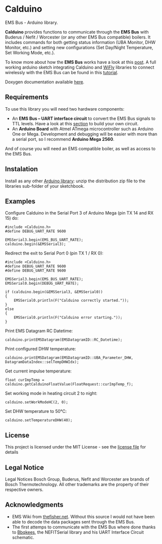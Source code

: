 # Calduino
EMS Bus - Arduino library.

**Calduino** provides functions to communicate through the **EMS Bus** with Buderus / Nefit / Worcester (or any other EMS Bus compatible) boilers. It includes commands for both getting status information (UBA Monitor, DHW Monitor, etc.) and setting new configurations (Set Day/Night Temperature, Set Working Mode, etc.).

To know more about how the **EMS Bus** works have a look at this <a href="https://domoticproject.com/ems-bus-buderus-nefit-boiler/" target="_blank">post</a>. A full working arduino sketch integrating Calduino and <a href="https://github.com/harlequin-tech/WiFlyHQ" target="_blank">WiFly</a> libraries to connect wirelessly with the EMS Bus can be found in this <a href="https://domoticproject.com/calduino-connecting-arduino-ems-bus/" target="_blank">tutorial</a>.

Doxygen documentation available <a href="http://danimaciasperea.github.com/Calduino" target="_blank">here</a>.

## Requirements
To use this library you will need two hardware components:
-   An  **EMS Bus – UART interface circuit**  to convert the EMS Bus signals to TTL levels. Have a look at this <a href="https://domoticproject.com/calduino-connecting-arduino-ems-bus#EMS_Bus_8211_UART_Interface_Circuit" target="_blank">section</a> to build your own circuit.
-   An **Arduino Board** with Atmel ATmega microcontroller such as Arduino One or Mega. Development and debugging will be easier with more than a serial port, so I recommend **Arduino Mega 2560**.

And of course you will need an EMS compatible boiler, as well as access to the EMS Bus.

## Instalation
Install as any other <a href="https://www.arduino.cc/en/Guide/Libraries" target="_blanck">Arduino library</a>: unzip the distribution zip file to the libraries sub-folder of your sketchbook.

## Examples
Configure Calduino in the Serial Port 3 of Arduino Mega (pin TX 14 and RX 15) do:

    #include <Calduino.h>
    #define DEBUG_UART_RATE 9600
      
	EMSSerial3.begin(EMS_BUS_UART_RATE);
	calduino.begin(&EMSSerial3);
  
  Redirect the exit to Serial Port 0 (pin TX 1 / RX 0):

    #include <Calduino.h>
    #define DEBUG_UART_RATE 9600
    #define DEBUG_UART_RATE 9600
    
	EMSSerial3.begin(EMS_BUS_UART_RATE);
	EMSSerial0.begin(DEBUG_UART_RATE);
	
	if (calduino.begin(&EMSSerial3, &EMSSerial0))
	{
		EMSSerial0.println(F("Calduino correctly started."));
	}
	else
	{
		EMSSerial0.println(F("Calduino error starting."));
	}
Print EMS Datagram RC Datetime:
	
	calduino.printEMSDatagram(EMSDatagramID::RC_Datetime);

Print configured DHW temperature:

	calduino.printEMSDatagram(EMSDatagramID::UBA_Parameter_DHW, DatagramDataIndex::selTempDHWIdx);

Get current impulse temperature:

	float curImpTemp = calduino.getCalduinoFloatValue(FloatRequest::curImpTemp_f);
Set working mode in heating circuit 2 to night:

	calduino.setWorkModeHC(2, 0);

Set DHW temperature to 50℃:

	calduino.setTemperatureDHW(40);

## License
This project is licensed under the MIT License - see the  [license file](LICENSE.md) for details

## Legal Notice
 Legal Notices Bosch Group, Buderus, Nefit and Worcester are brands of Bosch Thermotechnology. All other trademarks are the property of their respective owners.

## Acknowledgments

-  EMS Wiki from <a href="https://emswiki.thefischer.net/doku.php" target="_blank">thefisher.net</a>. Without this source I would not have been able to decode the data packages sent through the EMS Bus.
-  The first attemps to communicate with the EMS Bus where done thanks to <a href="https://github.com/bbqkees/Nefit-Buderus-EMS-bus-Arduino-Domoticz" target="_blank">Bbqkees</a>, the NEFITSerial library and his UART Interface Circuit schematic.